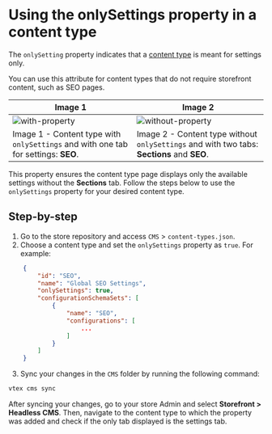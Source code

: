 # Using the onlySettings property in a content type

The `onlySetting` property indicates that a [content type](/tutorials/cms-storecomponents/0#content-types) is meant for settings only.

You can use this attribute for content types that do not require storefront content, such as SEO pages.

| Image 1                                                                                                                 | Image 2                                                                                                                    |
| ----------------------------------------------------------------------------------------------------------------------- | -------------------------------------------------------------------------------------------------------------------------- |
| ![with-property](https://user-images.githubusercontent.com/67270558/227936062-02e15860-c6d6-4525-9eed-19c37abfd626.png) | ![without-property](https://user-images.githubusercontent.com/67270558/227936232-fa8dfab7-2f01-42d1-9f68-b2ab8623a3af.png) |
| Image 1 - Content type with `onlySettings` and with one tab for settings: **SEO**.                                      | Image 2 - Content type without `onlySettings` and with two tabs: **Sections** and **SEO**.                                 |

This property ensures the content type page displays only the available settings without the **Sections** tab. Follow the steps below to use the `onlySettings` property for your desired content type.

## Step-by-step

1. Go to the store repository and access `CMS` > `content-types.json`.
2. Choose a content type and set the `onlySettings` property as `true`. For example:

```json
    {
        "id": "SEO",
        "name": "Global SEO Settings",
        "onlySettings": true,
        "configurationSchemaSets": [
            {
                "name": "SEO",
                "configurations": [
                    ...
                ]
            }
        ]
    }
```

3. Sync your changes in the `CMS` folder by running the following command:

```bash
vtex cms sync
```

After syncing your changes, go to your store Admin and select **Storefront > Headless CMS**. Then, navigate to the content type to which the property was added and check if the only tab displayed is the settings tab.

